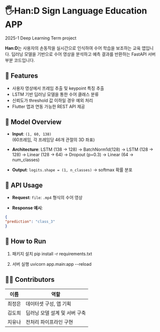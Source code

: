 # 🖐️Han:D Sign Language Education APP 

2025-1 Deep Learning Term project

**Han:D**는 사용자의 손동작을 실시간으로 인식하여 수어 학습을 보조하는 교육 앱입니다.
딥러닝 모델을 기반으로 수어 영상을 분석하고 예측 결과를 반환하는 FastAPI 서버 부분 코드입니다.


## 📌 Features

- 사용자 영상에서 프레임 추출 및 keypoint 특징 추출
- LSTM 기반 딥러닝 모델을 통한 수어 클래스 분류
- 신뢰도가 threshold 값 이하일 경우 예외 처리
- Flutter 앱과 연동 가능한 REST API 제공


## 🧠 Model Overview

- **Input**: `(1, 60, 138)`  
  (60프레임, 각 프레임당 46개 관절의 3D 좌표)

- **Architecture**:
  LSTM (138 → 128)
→ BatchNorm1d(128)
→ LSTM (128 → 128)
→ Linear (128 → 64)
→ Dropout (p=0.3)
→ Linear (64 → num_classes)

- **Output**: `logits.shape = (1, n_classes)` → softmax 확률 분포


## 🚀 API Usage

- **Request**:
  `file`: `.mp4` 형식의 수어 영상
  
- **Response 예시**:
```json
{
"prediction": "class_3"
}
```

## 🧪 How to Run

1. 패키지 설치
pip install -r requirements.txt

2. 서버 실행
uvicorn app.main:app --reload

## 🧑‍💻 Contributors
| 이름  | 역할                |
| --- | ----------------- |
| 최정은 | 데이터셋 구성, 앱 기획     |
| 김도희 | 딥러닝 모델 설계 및 서버 구축 |
| 지유나 | 전처리 파이프라인 구현      |

